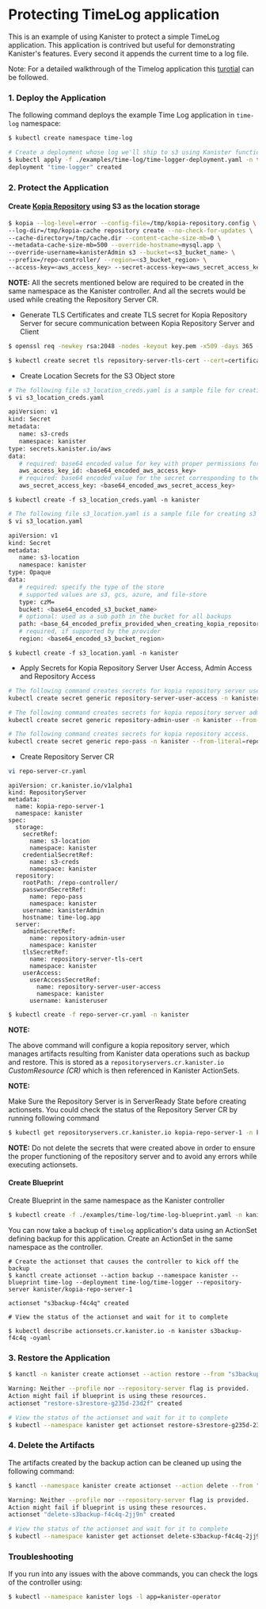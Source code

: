 # Protecting TimeLog application

This is an example of using Kanister to protect a simple TimeLog application. This application is contrived but useful for demonstrating Kanister's features. Every second it appends the current time to a log file.

Note: For a detailed walkthrough of the Timelog application this [turotial](https://docs.kanister.io/tutorial.html#tutorial) can be followed.

### 1. Deploy the Application

The following command deploys the example Time Log application in `time-log` namespace:

```bash
$ kubectl create namespace time-log

# Create a deployment whose log we'll ship to s3 using Kanister functions (that would eventually use Kopia repository server)
$ kubectl apply -f ./examples/time-log/time-logger-deployment.yaml -n time-log
deployment "time-logger" created
```

### 2. Protect the Application

#### Create [Kopia Repository](https://kopia.io/docs/repositories/) using S3 as the location storage

```bash
$ kopia --log-level=error --config-file=/tmp/kopia-repository.config \
--log-dir=/tmp/kopia-cache repository create --no-check-for-updates \
--cache-directory=/tmp/cache.dir --content-cache-size-mb=0 \
--metadata-cache-size-mb=500 --override-hostname=mysql.app \
--override-username=kanisterAdmin s3 --bucket=<s3_bucket_name> \
--prefix=/repo-controller/ --region=<s3_bucket_region> \
--access-key=<aws_access_key> --secret-access-key=<aws_secret_access_key> --password=<repository_password>
```

**NOTE:**
All the secrets mentioned below are required to be created in the same namespace as the Kanister controller.
And all the secrets would be used while creating the Repository Server CR. 

- Generate TLS Certificates and create TLS secret for Kopia Repository Server for secure communication between Kopia Repository Server and Client

```bash
$ openssl req -newkey rsa:2048 -nodes -keyout key.pem -x509 -days 365 -out certificate.pem

$ kubectl create secret tls repository-server-tls-cert --cert=certificate.pem --key=key.pem -n kanister
```

- Create Location Secrets for the S3 Object store

```bash
# The following file s3_location_creds.yaml is a sample file for creating s3 credentials secrets. It contains the credentials for accessing the s3 bucket.
$ vi s3_location_creds.yaml

apiVersion: v1
kind: Secret
metadata:
   name: s3-creds
   namespace: kanister
type: secrets.kanister.io/aws
data:
   # required: base64 encoded value for key with proper permissions for the bucket
   aws_access_key_id: <base64_encoded_aws_access_key>
   # required: base64 encoded value for the secret corresponding to the key above
   aws_secret_access_key: <base64_encoded_aws_secret_access_key>
```

```
$ kubectl create -f s3_location_creds.yaml -n kanister
```

```bash
# The following file s3_location.yaml is a sample file for creating s3 location secrets. It contains the details of the s3 bucket.
$ vi s3_location.yaml

apiVersion: v1
kind: Secret
metadata:
   name: s3-location
   namespace: kanister
type: Opaque
data:
   # required: specify the type of the store
   # supported values are s3, gcs, azure, and file-store
   type: czM=
   bucket: <base64_encoded_s3_bucket_name>
   # optional: used as a sub path in the bucket for all backups
   path: <base_64_encoded_prefix_provided_when_creating_kopia_repository>
   # required, if supported by the provider
   region: <base64_encoded_s3_bucket_region>
```

```
$ kubectl create -f s3_location.yaml -n kanister
```

- Apply Secrets for Kopia Repository Server User Access, Admin Access and Repository Access

```bash
# The following command creates secrets for kopia repository server user access.
kubectl create secret generic repository-server-user-access -n kanister --from-literal=localhost=<suitable_password_for_repository_server_user>

# The following command creates secrets for kopia repository server admin access.
kubectl create secret generic repository-admin-user -n kanister --from-literal=username=<suitable_admin_username_for_repository_server> --from-literal=password=<suitable_password_for_repository_server_admin>

# The following command creates secrets for kopia repository access.
kubectl create secret generic repo-pass -n kanister --from-literal=repo-password=<repository_password_set_while_creating_kopia_repository>
```

- Create Repository Server CR

```bash
vi repo-server-cr.yaml 
```
```
apiVersion: cr.kanister.io/v1alpha1
kind: RepositoryServer
metadata:
  name: kopia-repo-server-1
  namespace: kanister
spec:
  storage:
    secretRef:
      name: s3-location
      namespace: kanister
    credentialSecretRef:
      name: s3-creds
      namespace: kanister
  repository:
    rootPath: /repo-controller/
    passwordSecretRef:
      name: repo-pass
      namespace: kanister
    username: kanisterAdmin
    hostname: time-log.app
  server:
    adminSecretRef:
      name: repository-admin-user
      namespace: kanister
    tlsSecretRef:
      name: repository-server-tls-cert
      namespace: kanister
    userAccess:
      userAccessSecretRef:
        name: repository-server-user-access
        namespace: kanister
      username: kanisteruser
```

```bash
$ kubectl create -f repo-server-cr.yaml -n kanister
```

**NOTE:**

The above command will configure a kopia repository server, which manages artifacts resulting from Kanister data operations such as backup and restore.
This is stored as a `repositoryservers.cr.kanister.io` *CustomResource (CR)* which is then referenced in Kanister ActionSets.

**NOTE:**

Make Sure the Repository Server is in ServerReady State before creating actionsets.
You could check the status of the Repository Server CR by running following command

```bash
$ kubectl get repositoryservers.cr.kanister.io kopia-repo-server-1 -n kanister -o yaml
```

**NOTE:**
Do not delete the secrets that were created above in order to ensure the proper functioning of the repository server
and to avoid any errors while executing actionsets.

#### Create Blueprint

Create Blueprint in the same namespace as the Kanister controller

```bash
$ kubectl create -f ./examples/time-log/time-log-blueprint.yaml -n kanister
```

You can now take a backup of ``timelog`` application's data using an ActionSet defining backup for this application. Create an ActionSet in the same namespace as the controller.

```
# Create the actionset that causes the controller to kick off the backup
$ kanctl create actionset --action backup --namespace kanister --blueprint time-log --deployment time-log/time-logger --repository-server kanister/kopia-repo-server-1

actionset "s3backup-f4c4q" created

# View the status of the actionset and wait for it to complete

$ kubectl describe actionsets.cr.kanister.io -n kanister s3backup-f4c4q -oyaml
```

### 3. Restore the Application

```bash
$ kanctl -n kanister create actionset --action restore --from "s3backup-f4c4q"

Warning: Neither --profile nor --repository-server flag is provided.
Action might fail if blueprint is using these resources.
actionset "restore-s3restore-g235d-23d2f" created

# View the status of the actionset and wait for it to complete
$ kubectl --namespace kanister get actionset restore-s3restore-g235d-23d2f -oyaml
```

### 4. Delete the Artifacts

The artifacts created by the backup action can be cleaned up using the following command:

```bash
$ kanctl --namespace kanister create actionset --action delete --from "s3backup-f4c4q"

Warning: Neither --profile nor --repository-server flag is provided.
Action might fail if blueprint is using these resources.
actionset "delete-s3backup-f4c4q-2jj9n" created

# View the status of the actionset and wait for it to complete
$ kubectl --namespace kanister get actionset delete-s3backup-f4c4q-2jj9n -oyaml
```

### Troubleshooting

If you run into any issues with the above commands, you can check the logs of the controller using:

```bash
$ kubectl --namespace kanister logs -l app=kanister-operator
```
